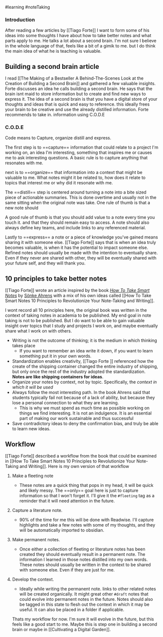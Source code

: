 #learning #noteTaking 

### Introduction
 After reading a few articles by [[Tiago Forte]] I want to form some of his ideas into some thoughts I have about how to take better notes and what parts apply to me. He talks a lot about a second brain. I'm not sure I believe in the whole language of that, feels like a bit of a gimik to me. but I do think the main idea of what he is teaching is valuable. 

## Building a second brain article
I read [[The Making of a Bestseller A Behind-The-Scenes Look at the Creation of Building a Second Brain]] and gathered a few valuable insights. Forte discusses an idea he calls building a second brain. He says that the brain isnt maid to store information but to create and find new ways to express it. The idea of a second brain is that you have a digital store of your thoughts and ideas that is quick and easy to reference. this ideally frees your brain to be creative and use the already distilled information. Forte recommends to take in. information using C.O.D.E

### C.O.D.E
Code means to Capture, organize distill and express.

The first step is to ==capture== information that could relate to a project I'm working on, an idea I'm interesting, something that inspires me or causes me to ask interesting questions. A basic rule is to capture anything that resonates with me.

next is to ==organize== that information into a context that might be valuable to me. What notes might it be related to, how does it relate to topics that interest me or why did it resonate with me.

The ==distill== step is centered around turning a note into a bite sized piece of actionable summaries. This is done overtime and usually not in the same sitting when the original note was take. One rule of thumb is that a new note should 

A good rule of thumb is that you should add value to a note every time you touch it. and that they should remain easy to access. A note should also always define key teams, and include links to any referenced material. 

Lastly to ==express== a note or a piece of knowledge you've gained means sharing it with someone else. [[Tiago Forte]] says that is when an idea truly becomes valuable, is when it has the potential to impact someone else. Refined notes should usually be made with the intention to eventually share. Even if they never are shared with other, they will be eventually shared with your future self, and they will thank you. 


## 10 principles to take better notes
[[Tiago Forte]] wrote an article inspired by the book [*How To Take Smart Notes*](https://amzn.to/2tPBYkt) by [Sönke Ahrens](https://twitter.com/soenke_ahrens) with a mix of his own ideas called [[How To Take Smart Notes 10 Principles to Revolutionize Your Note-Taking and Writing]]. 

I wont record all 10 principles here, the original book was written in the context of taking notes in academia to be published. My end goal in note taking is not to be published. But I do want to be able to gain valuable insight over topics that I study and projects I work on, and maybe eventually share what I work on with others. 
- Writing is not the outcome of thinking; it is the medium in which thinking takes place
	- If you want to remember an idea write it down, if you want to learn something put it in your own words. 
- Standardization enables creativity, [[Tiago Forte ]] referenced how the create of the shipping container changed the entire industry of shipping, but only once the rest of the industry adopted the standardization. **Notes are like shipping containers for ideas**.
- Organize your notes by context, not by topic. Specifically, the *context in which it will be used*
- Always follow the most interesting path. In the book Ahrens said that students typically fail not because of a lack of ability, but because they lose a personal connection to what they are learning.
	- This is why we must spend as much time as possible working on things we find interesting. It is not an indulgence. It is an essential part of making our work sustainable and thus successful
- Save contradictory ideas to deny the confirmation bias, and truly be able to learn new ideas. 


## Workflow
[[Tiago Forte]] described a workflow from the book that could be examined in [[How To Take Smart Notes 10 Principles to Revolutionize Your Note-Taking and Writing]]. Here is my own version of that workflow

1. Make a fleeting note
	- These notes are a quick thing that pops in my head, it will be quick and likely messy. The ==only== goal here is just to capture information so that I won't forget it. I'll give it the `#fleeting` tag as a reminder that it will need attention in the future.
2. Capture a literature note.
	- 90% of the time for me this will be done with Readwise. I'll capture highlights and take a few notes with some of my thoughts, and they will be automatically imported to obsidian.
3. Make permanent notes.
	- Once either a collection of fleeting or literature notes has been created they should eventually result in a permanent note. The information I learned in those notes distilled into my own words. These notes should usually be written in the context to be shared with someone else. Even if they are just for me.
4. Develop the context.
	- Ideally while writing the permanent note. links to other related notes will be created organically. It might great other `#draft` notes that could evolve into permanent notes in the future. Notes should also be tagged in this state to flesh out the context in which it may be useful. It can also be placed in a folder if applicable. 

	Thats my workflow for now. I'm sure it will evolve in the future, but this feels like a good start to me. Maybe this is step one in building a second brain or maybe in [[Cultivating a Digital Garden]].